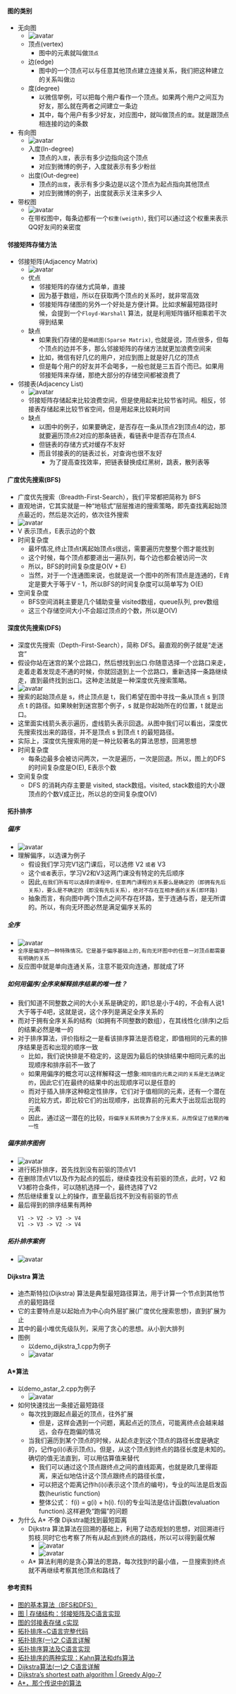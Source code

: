 #### 图的类别
- 无向图
  - ![avatar](images/../../images/graph_1.png)
  - 顶点(vertex)
    - 图中的元素就叫做`顶点`
  - 边(edge)
    - 图中的一个顶点可以与任意其他顶点建立连接关系，我们把这种建立的关系叫做`边`
  - 度(degree)
    - 以微信举例，可以把每个用户看作一个顶点。如果两个用户之间互为好友，那么就在两者之间建立一条边
    - 其中，每个用户有多少好友，对应图中，就叫做顶点的`度`。就是跟顶点相连接的边的条数
- 有向图
  - ![avatar](images/../../images/graph_2.png)
  - 入度(In-degree)
    - 顶点的`入度`，表示有多少边指向这个顶点
    - 对应到微博的例子，入度就表示有多少粉丝
  - 出度(Out-degree)
    - 顶点的`出度`，表示有多少条边是以这个顶点为起点指向其他顶点
    - 对应到微博的例子，出度就表示关注来多少人
- 带权图
  - ![avatar](images/../../images/graph_3.png)
  - 在带权图中，每条边都有一个`权重(weigth)`, 我们可以通过这个权重来表示QQ好友间的亲密度

#### 邻接矩阵存储方法
- 邻接矩阵(Adjacency Matrix)
  - ![avatar](images/../../images/graph_4.png)
  - 优点
    - 邻接矩阵的存储方式简单，直接
    - 因为基于数组，所以在获取两个顶点的关系时，就非常高效
    - 邻接矩阵存储图的另外一个好处是方便计算。比如求解最短路径时候，会提到一个`Floyd-Warshall` 算法，就是利用矩阵循环相乘若干次得到结果
  - 缺点
    - 如果我们存储的是`稀疏图(Sparse Matrix)`, 也就是说，顶点很多，但每个顶点的边并不多，那么邻接矩阵的存储方法就更加浪费空间来
    - 比如，微信有好几亿的用户，对应到图上就是好几亿的顶点
    - 但是每个用户的好友并不会喝多，一般也就是三五百个而已。如果用邻接矩阵来存储，那绝大部分的存储空间都被浪费了
- 邻接表(Adjacency List)
  - ![avatar](images/../../images/graph_5.png)
  - 邻接矩阵存储起来比较浪费空间，但是使用起来比较节省时间。相反，邻接表存储起来比较节省空间，但是用起来比较耗时间
  - 缺点
    - 以图中的例子，如果要确定，是否存在一条从顶点2到顶点4的边，那就要遍历顶点2对应的那条链表，看链表中是否存在顶点4.
    - 但链表的存储方式对缓存不友好
    - 而且邻接表的的链表过长，对查询也很不友好
      - 为了提高查找效率，把链表替换成红黑树，跳表，散列表等


#### 广度优先搜索(BFS)
- 广度优先搜索（Breadth-First-Search），我们平常都把简称为 BFS
- 直观地讲，它其实就是一种“地毯式”层层推进的搜索策略，即先查找离起始顶点最近的，然后是次近的，依次往外搜索
- ![avatar](images/../../images/graph_6.png)
- V 表示顶点，E表示边的个数
- 时间复杂度
  - 最坏情况,终止顶点t离起始顶点s很远，需要遍历完整整个图才能找到
  - 这个时候，每个顶点都要进出一遍队列，每个边也都会被访问一次
  - 所以，BFS的时间复杂度是O(V + E)
  - 当然，对于一个连通图来说，也就是说一个图中的所有顶点是连通的，E肯定是要大于等于V - 1，所以BFS的时间复杂度可以简单写为 O(E)
- 空间复杂度
  - BFS空间消耗主要是几个辅助变量 visited数组，queue队列, prev数组
  - 这三个存储空间大小不会超过顶点的个数，所以是O(V)

#### 深度优先搜索(DFS)
- 深度优先搜索（Depth-First-Search），简称 DFS。最直观的例子就是“走迷宫”
- 假设你站在迷宫的某个岔路口，然后想找到出口.你随意选择一个岔路口来走，走着走着发现走不通的时候，你就回退到上一个岔路口，重新选择一条路继续走，直到最终找到出口。这种走法就是一种深度优先搜索策略。
- ![avatar](images/../../images/graph_7.png)
- 搜索的起始顶点是 s，终止顶点是 t，我们希望在图中寻找一条从顶点 s 到顶点 t 的路径。如果映射到迷宫那个例子，s 就是你起始所在的位置，t 就是出口。
- 这里面实线箭头表示遍历，虚线箭头表示回退。从图中我们可以看出，深度优先搜索找出来的路径，并不是顶点 s 到顶点 t 的最短路径。
- 实际上，深度优先搜索用的是一种比较著名的算法思想，回溯思想
- 时间复杂度
  - 每条边最多会被访问两次，一次是遍历，一次是回退。所以，图上的DFS的时间复杂度是O(E), E表示个数
- 空间复杂度
  - DFS 的消耗内存主要是 visited, stack数组。visited, stack数组的大小跟顶点的个数V成正比，所以总的空间复杂度O(V)

#### 拓扑排序
##### 偏序
  - ![avatar](images/../../images/topoSort_2.png)
  - 理解偏序，以选课为例子
    - 假设我们学习完V1这门课后，可以选修 V2 `或者` V3
    - 这个`或者`表示，学习V2和V3这两门课没有特定的先后顺序
    - 因此,`在我们所有可以选择的课程中，任意两门课程的关系要么是确定的（即拥有先后关系），要么是不确定的（即没有先后关系），绝对不存在互相矛盾的关系(即环路)`
    - 抽象而言，有向图中两个顶点之间不存在环路，至于连通与否，是无所谓的。所以，有向无环图必然是满足偏序关系的

##### 全序
- ![avatar](images/../../images/topoSort_3.png)
- `全序是偏序的一种特殊情况。它是基于偏序基础上的,有向无环图中的任意一对顶点都需要有明确的关系`
- 反应图中就是单向连通关系，注意不能双向连通，那就成了环

##### 如何用偏序/全序来解释排序结果的唯一性？
- 我们知道不同整数之间的大小关系是确定的，即1总是小于4的，不会有人说1大于等于4吧，这就是说，这个序列是满足全序关系的
- 而对于拥有全序关系的结构（如拥有不同整数的数组），在其线性化(排序)之后的结果必然是唯一的
- 对于排序算法，评价指标之一是看该排序算法是否稳定，即值相同的元素的排序结果是否和出现的顺序一致
  - 比如，我们说快排是不稳定的，这是因为最后的快排结果中相同元素的出现顺序和排序前不一致了
  - 如果用偏序的概念可以这样解释这一想象:`相同值的元素之间的关系是无法确定的`，因此它们在最终的结果中的出现顺序可以是任意的
  - 而对于插入排序这种稳定性排序，它们对于值相同的元素，还有一个潜在的比较方式，即比较它们的出现顺序，出现靠前的元素大于出现后出现的元素
  - 因此，通过这一潜在的比较，`将偏序关系转换为了全序关系，从而保证了结果的唯一性`

##### 偏序排序图例
- ![avatar](images/../../images/topoSort_4.png)
- 进行拓扑排序，首先找到没有前驱的顶点V1
- 在删除顶点V1以及作为起点的弧后，继续查找没有前驱的顶点，此时，V2 和 V3都符合条件，可以随机选择一个，最终选择了V2
- 然后继续重复以上的操作，直至最后找不到没有前驱的节点
- 最后得到的排序结果有两种
  ```
  V1 -> V2 -> V3 -> V4
  V1 -> V3 -> V2 -> V4
  ```
  
##### 拓扑排序案例
- ![avatar](images/../../images/topoSort_1.gif)

#### Dijkstra 算法
- 迪杰斯特拉(Dijkstra) 算法是典型最短路径算法，用于计算一个节点到其他节点的最短路径
- 它的主要特点是以起始点为中心向外层扩展(广度优化搜索思想)，直到扩展为止
- 其中的最小堆优先级队列，采用了贪心的思想。从小到大排列
- 图例
  - 以demo_dijkstra_1.cpp为例子
  - ![avatar](images/../../images/graph_8.png)

#### A*算法
- 以demo_astar_2.cpp为例子
  - ![avatar](images/../../images/graph_9.png)
- 如何快速找出一条接近最短路径
  - 每次找到跟起点最近的顶点，往外扩展
    - 但是，这样会遇到一个问题，离起点近的顶点，可能离终点会越来越远，会存在跑偏的情况
  - 当我们遍历到某个顶点的时候，从起点走到这个顶点的路径长度是确定的，记作g(i)(i表示顶点)。但是，从这个顶点到终点的路径长度是未知的。确切的值无法直到，可以用估算值来替代
    - 我们可以通过这个顶点跟终点之间的直线距离，也就是欧几里得距离，来近似地估计这个顶点跟终点的路径长度，
    - 可以把这个距离记作h(i)(i表示这个顶点的编号)，专业的叫法是启发函数(heuristic function)
    - 整体公式： f(i) = g(i) + h(i). f(i)的专业叫法是估计函数(evaluation function).这样避免“跑偏”的问题
- 为什么 A* 不像 Dijkstra能找到最短距离
  - Dijkstra 算法算法在回溯的基础上，利用了动态规划的思想，对回溯进行剪枝.同时它也考察了所有从起点到终点的路线，所以可以得到最优解
    - ![avatar](images/../../images/graph_10.png)
    - ![avatar](images/../../images/graph_11.png)
  - A* 算法利用的是贪心算法的思路，每次找到f的最小值，一旦搜索到终点就不再继续考察其他顶点和路线了
#### 参考资料
- [图的基本算法（BFS和DFS）](https://www.jianshu.com/p/70952b51f0c8)
- [图 | 存储结构：邻接矩阵及C语言实现](https://blog.csdn.net/liupeifeng3514/article/details/83753435)
- [图的邻接表存储 c实现](https://blog.csdn.net/linxinyuluo/article/details/6847851)
- [拓扑排序~C语言完整代码](https://blog.csdn.net/weixin_43268636/article/details/89741174)
- [拓扑排序(一)之 C语言详解](https://www.cnblogs.com/skywang12345/p/3711489.html)
- [拓扑排序算法及C语言实现](http://data.biancheng.net/view/43.html)
- [拓扑排序的两种实现：Kahn算法和dfs算法](https://blog.csdn.net/qinzhaokun/article/details/48541117)
- [Dijkstra算法(一)之 C语言详解](https://www.cnblogs.com/skywang12345/p/3711512.html)
- [Dijkstra’s shortest path algorithm | Greedy Algo-7](https://www.geeksforgeeks.org/dijkstras-shortest-path-algorithm-greedy-algo-7/)
- [A*，那个传说中的算法](https://blog.csdn.net/zgwangbo/article/details/52078338)
